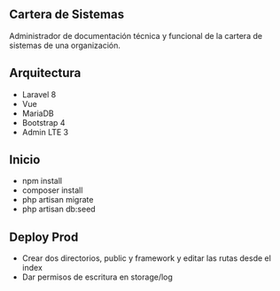 ## Cartera de Sistemas

Administrador de documentación técnica y funcional de la cartera de sistemas de una organización.

## Arquitectura

- Laravel 8
- Vue 
- MariaDB
- Bootstrap 4
- Admin LTE 3

## Inicio

- npm install
- composer install
- php artisan migrate
- php artisan db:seed

## Deploy Prod

- Crear dos directorios, public y framework y editar las rutas desde el index
- Dar permisos de escritura en storage/log


